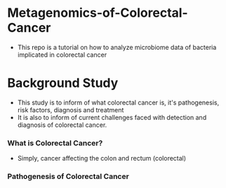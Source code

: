# Metagenomics-of-Colorectal-Cancer
- This repo is a tutorial on how to analyze microbiome data of bacteria implicated in colorectal cancer

# Background Study
- This study is to inform of what colorectal cancer is, it's pathogenesis, risk factors, diagnosis and treatment
- It is also to inform of current challenges faced with detection and diagnosis of colorectal cancer.

### What is Colorectal Cancer?
- Simply, cancer affecting the colon and rectum (colorectal)

### Pathogenesis of Colorectal Cancer
